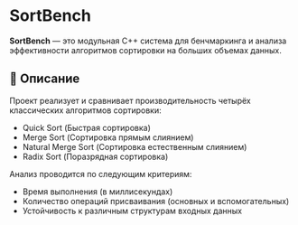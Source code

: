 # SortBench

**SortBench** — это модульная C++ система для бенчмаркинга и анализа эффективности алгоритмов сортировки на больших объемах данных.

## 📌 Описание

Проект реализует и сравнивает производительность четырёх классических алгоритмов сортировки:

- Quick Sort (Быстрая сортировка)  
- Merge Sort (Сортировка прямым слиянием)  
- Natural Merge Sort (Сортировка естественным слиянием)  
- Radix Sort (Поразрядная сортировка)  

Анализ проводится по следующим критериям:

- Время выполнения (в миллисекундах)  
- Количество операций присваивания (основных и вспомогательных)  
- Устойчивость к различным структурам входных данных  

